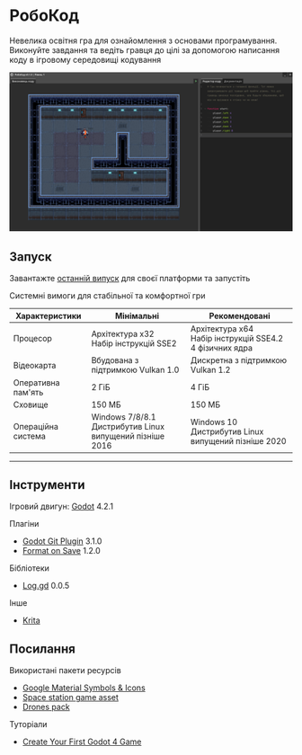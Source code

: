 # РобоКод

Невелика освітня гра для ознайомлення з основами програмування. Виконуйте завдання та ведіть гравця до цілі за допомогою написання коду в ігровому середовищі кодування

![Демонстраційний вигляд інтерфейсу](screenshots/demo.png)

## Запуск

Завантажте [останній випуск](https://github.com/bogdanrymar/diploma-work/releases/latest) для своєї платформи та запустіть

Системні вимоги для стабільної та комфортної гри

| Характеристики     | Мінімальні                                                  | Рекомендовані                                                 |
| ------------------ | ----------------------------------------------------------- | ------------------------------------------------------------- |
| Процесор           | Архітектура x32<br>Набір інструкцій SSE2                    | Архітектура x64<br>Набір інструкцій SSE4.2<br>4 фізичних ядра |
| Відеокарта         | Вбудована з підтримкою Vulkan 1.0                           | Дискретна з підтримкою Vulkan 1.2                             |
| Оперативна пам'ять | 2 ГіБ                                                       | 4 ГіБ                                                         |
| Сховище            | 150 МБ                                                      | 150 МБ                                                        |
| Операційна система | Windows 7/8/8.1<br>Дистрибутив Linux випущений пізніше 2016 | Windows 10<br>Дистрибутив Linux випущений пізніше 2020        |

---

## Інструменти

Ігровий двигун: [Godot](https://godotengine.org) 4.2.1

Плагіни

- [Godot Git Plugin](https://github.com/godotengine/godot-git-plugin) 3.1.0
- [Format on Save](https://github.com/ryan-haskell/gdformat-on-save) 1.2.0

Бібліотеки

- [Log.gd](https://github.com/russmatney/log.gd) 0.0.5

Інше

- [Krita](https://krita.org)

## Посилання

Використані пакети ресурсів

- [Google Material Symbols & Icons](https://fonts.google.com/icons)
- [Space station game asset](https://jonik9i.itch.io/free-space-station-game-asset)
- [Drones pack](https://craftpix.net/freebies/free-drones-pack-pixel-art)

Туторіали

- [Create Your First Godot 4 Game](https://quiver.dev/tutorials/create-your-first-godot-4-game)

